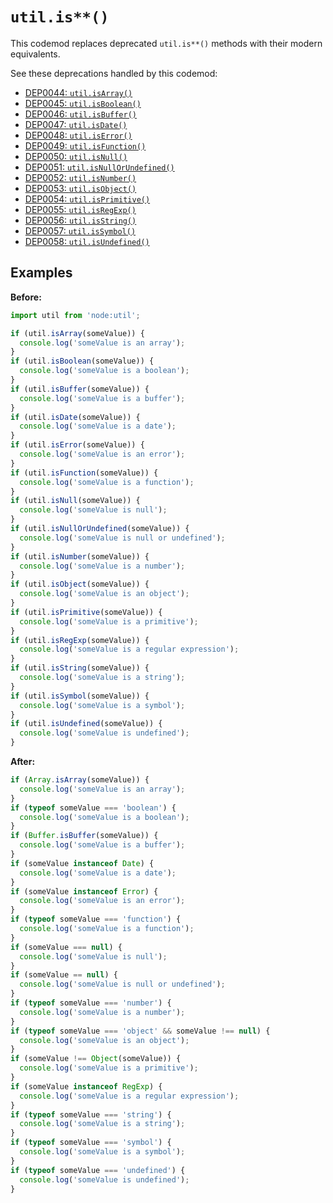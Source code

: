 # `util.is**()`

This codemod replaces deprecated `util.is**()` methods with their modern equivalents.

See these deprecations handled by this codemod:
- [DEP0044: `util.isArray()`](https://nodejs.org/docs/latest/api/deprecations.html#DEP0044)
- [DEP0045: `util.isBoolean()`](https://nodejs.org/docs/latest/api/deprecations.html#dep0045-utilisboolean)
- [DEP0046: `util.isBuffer()`](https://nodejs.org/docs/latest/api/deprecations.html#dep0046-utilisbuffer)
- [DEP0047: `util.isDate()`](https://nodejs.org/docs/latest/api/deprecations.html#dep0047-utilisdate)
- [DEP0048: `util.isError()`](https://nodejs.org/docs/latest/api/deprecations.html#dep0048-utiliserror)
- [DEP0049: `util.isFunction()`](https://nodejs.org/docs/latest/api/deprecations.html#dep0049-utilisfunction)
- [DEP0050: `util.isNull()`](https://nodejs.org/docs/latest/api/deprecations.html#dep0050-utilisnull)
- [DEP0051: `util.isNullOrUndefined()`](https://nodejs.org/docs/latest/api/deprecations.html#dep0051-utilisnullorundefined)
- [DEP0052: `util.isNumber()`](https://nodejs.org/docs/latest/api/deprecations.html#dep0052-utilisnumber)
- [DEP0053: `util.isObject()`](https://nodejs.org/docs/latest/api/deprecations.html#dep0053-utilisobject)
- [DEP0054: `util.isPrimitive()`](https://nodejs.org/docs/latest/api/deprecations.html#dep0054-utilisprimitive)
- [DEP0055: `util.isRegExp()`](https://nodejs.org/docs/latest/api/deprecations.html#dep0055-utilisregexp)
- [DEP0056: `util.isString()`](https://nodejs.org/docs/latest/api/deprecations.html#dep0056-utilisstring)
- [DEP0057: `util.isSymbol()`](https://nodejs.org/docs/latest/api/deprecations.html#dep0057-utilissymbol)
- [DEP0058: `util.isUndefined()`](https://nodejs.org/docs/latest/api/deprecations.html#dep0058-utilisundefined)

## Examples

**Before:**

```js
import util from 'node:util';

if (util.isArray(someValue)) {
  console.log('someValue is an array');
}
if (util.isBoolean(someValue)) {
  console.log('someValue is a boolean');
}
if (util.isBuffer(someValue)) {
  console.log('someValue is a buffer');
}
if (util.isDate(someValue)) {
  console.log('someValue is a date');
}
if (util.isError(someValue)) {
  console.log('someValue is an error');
}
if (util.isFunction(someValue)) {
  console.log('someValue is a function');
}
if (util.isNull(someValue)) {
  console.log('someValue is null');
}
if (util.isNullOrUndefined(someValue)) {
  console.log('someValue is null or undefined');
}
if (util.isNumber(someValue)) {
  console.log('someValue is a number');
}
if (util.isObject(someValue)) {
  console.log('someValue is an object');
}
if (util.isPrimitive(someValue)) {
  console.log('someValue is a primitive');
}
if (util.isRegExp(someValue)) {
  console.log('someValue is a regular expression');
}
if (util.isString(someValue)) {
  console.log('someValue is a string');
}
if (util.isSymbol(someValue)) {
  console.log('someValue is a symbol');
}
if (util.isUndefined(someValue)) {
  console.log('someValue is undefined');
}
```

**After:**

```js
if (Array.isArray(someValue)) {
  console.log('someValue is an array');
}
if (typeof someValue === 'boolean') {
  console.log('someValue is a boolean');
}
if (Buffer.isBuffer(someValue)) {
  console.log('someValue is a buffer');
}
if (someValue instanceof Date) {
  console.log('someValue is a date');
}
if (someValue instanceof Error) {
  console.log('someValue is an error');
}
if (typeof someValue === 'function') {
  console.log('someValue is a function');
}
if (someValue === null) {
  console.log('someValue is null');
}
if (someValue == null) {
  console.log('someValue is null or undefined');
}
if (typeof someValue === 'number') {
  console.log('someValue is a number');
}
if (typeof someValue === 'object' && someValue !== null) {
  console.log('someValue is an object');
}
if (someValue !== Object(someValue)) {
  console.log('someValue is a primitive');
}
if (someValue instanceof RegExp) {
  console.log('someValue is a regular expression');
}
if (typeof someValue === 'string') {
  console.log('someValue is a string');
}
if (typeof someValue === 'symbol') {
  console.log('someValue is a symbol');
}
if (typeof someValue === 'undefined') {
  console.log('someValue is undefined');
}
```
